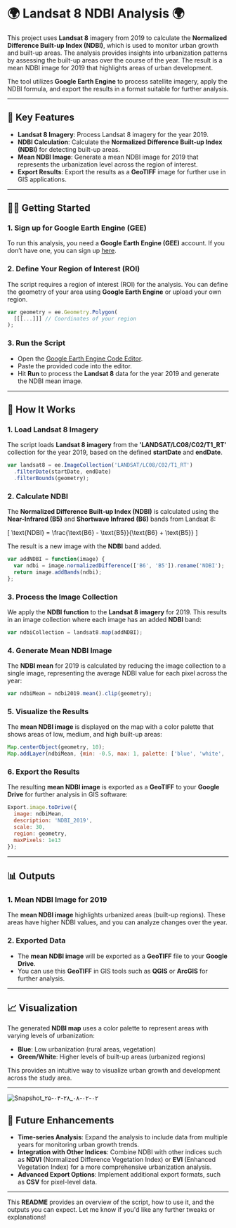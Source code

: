 # 🌍 **Landsat 8 NDBI Analysis** 🌍

This project uses **Landsat 8** imagery from 2019 to calculate the **Normalized Difference Built-up Index (NDBI)**, which is used to monitor urban growth and built-up areas. The analysis provides insights into urbanization patterns by assessing the built-up areas over the course of the year. The result is a mean NDBI image for 2019 that highlights areas of urban development.

The tool utilizes **Google Earth Engine** to process satellite imagery, apply the NDBI formula, and export the results in a format suitable for further analysis.

---

## 🚀 **Key Features**

- **Landsat 8 Imagery**: Process Landsat 8 imagery for the year 2019.
- **NDBI Calculation**: Calculate the **Normalized Difference Built-up Index (NDBI)** for detecting built-up areas.
- **Mean NDBI Image**: Generate a mean NDBI image for 2019 that represents the urbanization level across the region of interest.
- **Export Results**: Export the results as a **GeoTIFF** image for further use in GIS applications.

---

## 🧑‍🔬 **Getting Started**

### 1. **Sign up for Google Earth Engine (GEE)**

To run this analysis, you need a **Google Earth Engine (GEE)** account. If you don’t have one, you can sign up [here](https://signup.earthengine.google.com/).

### 2. **Define Your Region of Interest (ROI)**

The script requires a region of interest (ROI) for the analysis. You can define the geometry of your area using **Google Earth Engine** or upload your own region.

```javascript
var geometry = ee.Geometry.Polygon(
  [[[...]]] // Coordinates of your region
);
```

### 3. **Run the Script**

- Open the [Google Earth Engine Code Editor](https://code.earthengine.google.com/).
- Paste the provided code into the editor.
- Hit **Run** to process the **Landsat 8** data for the year 2019 and generate the NDBI mean image.

---

## 🔧 **How It Works**

### 1. **Load Landsat 8 Imagery**

The script loads **Landsat 8 imagery** from the **'LANDSAT/LC08/C02/T1_RT'** collection for the year 2019, based on the defined **startDate** and **endDate**.

```javascript
var landsat8 = ee.ImageCollection('LANDSAT/LC08/C02/T1_RT')
  .filterDate(startDate, endDate)
  .filterBounds(geometry);
```

### 2. **Calculate NDBI**

The **Normalized Difference Built-up Index (NDBI)** is calculated using the **Near-Infrared (B5)** and **Shortwave Infrared (B6)** bands from Landsat 8:

\[
\text{NDBI} = \frac{\text{B6} - \text{B5}}{\text{B6} + \text{B5}}
\]

The result is a new image with the **NDBI** band added.

```javascript
var addNDBI = function(image) {
  var ndbi = image.normalizedDifference(['B6', 'B5']).rename('NDBI');
  return image.addBands(ndbi);
};
```

### 3. **Process the Image Collection**

We apply the **NDBI function** to the **Landsat 8 imagery** for 2019. This results in an image collection where each image has an added **NDBI** band:

```javascript
var ndbiCollection = landsat8.map(addNDBI);
```

### 4. **Generate Mean NDBI Image**

The **NDBI mean** for 2019 is calculated by reducing the image collection to a single image, representing the average NDBI value for each pixel across the year:

```javascript
var ndbiMean = ndbi2019.mean().clip(geometry);
```

### 5. **Visualize the Results**

The **mean NDBI image** is displayed on the map with a color palette that shows areas of low, medium, and high built-up areas:

```javascript
Map.centerObject(geometry, 10);
Map.addLayer(ndbiMean, {min: -0.5, max: 1, palette: ['blue', 'white', 'green']}, 'NDBI 2019');
```

### 6. **Export the Results**

The resulting **mean NDBI image** is exported as a **GeoTIFF** to your **Google Drive** for further analysis in GIS software:

```javascript
Export.image.toDrive({
  image: ndbiMean,
  description: 'NDBI_2019',
  scale: 30,
  region: geometry,
  maxPixels: 1e13
});
```

---

## 📊 **Outputs**

### 1. **Mean NDBI Image for 2019**

The **mean NDBI image** highlights urbanized areas (built-up regions). These areas have higher NDBI values, and you can analyze changes over the year.

### 2. **Exported Data**

- The **mean NDBI image** will be exported as a **GeoTIFF** file to your **Google Drive**.
- You can use this **GeoTIFF** in GIS tools such as **QGIS** or **ArcGIS** for further analysis.

---

## 📈 **Visualization**

The generated **NDBI map** uses a color palette to represent areas with varying levels of urbanization:

- **Blue**: Low urbanization (rural areas, vegetation)
- **Green/White**: Higher levels of built-up areas (urbanized regions)

This provides an intuitive way to visualize urban growth and development across the study area.

---
![Snapshot_۲۵-۰۴-۲۸_۰۸-۰۲-۰۲](https://github.com/user-attachments/assets/46601878-b1cc-4ba9-b3ee-7a1c47bf6248)


## 📅 **Future Enhancements**

- **Time-series Analysis**: Expand the analysis to include data from multiple years for monitoring urban growth trends.
- **Integration with Other Indices**: Combine NDBI with other indices such as **NDVI** (Normalized Difference Vegetation Index) or **EVI** (Enhanced Vegetation Index) for a more comprehensive urbanization analysis.
- **Advanced Export Options**: Implement additional export formats, such as **CSV** for pixel-level data.


---

This **README** provides an overview of the script, how to use it, and the outputs you can expect. Let me know if you'd like any further tweaks or explanations!
